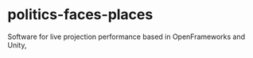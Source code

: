 # politics-faces-places
Software for live projection performance based in OpenFrameworks and Unity, 
